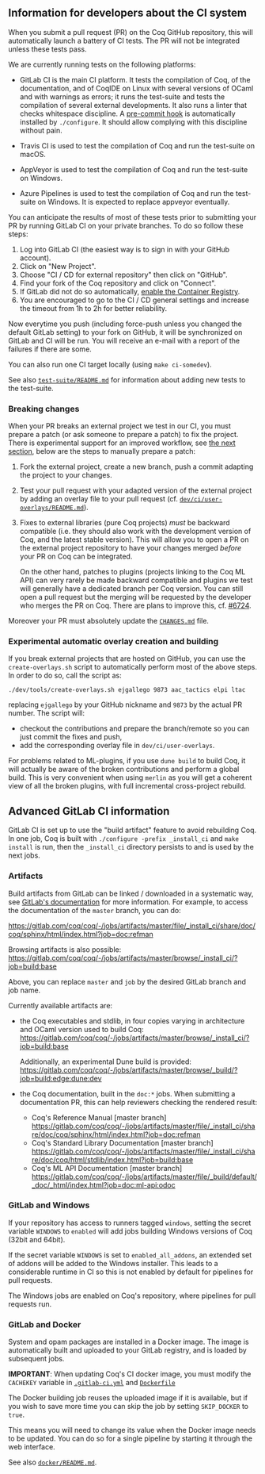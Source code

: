 Information for developers about the CI system
----------------------------------------------

When you submit a pull request (PR) on the Coq GitHub repository, this will
automatically launch a battery of CI tests. The PR will not be integrated
unless these tests pass.

We are currently running tests on the following platforms:

- GitLab CI is the main CI platform. It tests the compilation of Coq,
  of the documentation, and of CoqIDE on Linux with several versions
  of OCaml and with warnings as errors; it runs the test-suite and
  tests the compilation of several external developments. It also runs
  a linter that checks whitespace discipline. A [pre-commit
  hook](../tools/pre-commit) is automatically installed by
  `./configure`. It should allow complying with this discipline
  without pain.

- Travis CI is used to test the compilation of Coq and run the test-suite on
  macOS.

- AppVeyor is used to test the compilation of Coq and run the test-suite on
  Windows.

- Azure Pipelines is used to test the compilation of Coq and run the
  test-suite on Windows. It is expected to replace appveyor eventually.

You can anticipate the results of most of these tests prior to submitting your
PR by running GitLab CI on your private branches. To do so follow these steps:

1. Log into GitLab CI (the easiest way is to sign in with your GitHub account).
2. Click on "New Project".
3. Choose "CI / CD for external repository" then click on "GitHub".
4. Find your fork of the Coq repository and click on "Connect".
5. If GitLab did not do so automatically, [enable the Container Registry](https://docs.gitlab.com/ee/user/project/container_registry.html#enable-the-container-registry-for-your-project).
6. You are encouraged to go to the CI / CD general settings and increase the
   timeout from 1h to 2h for better reliability.

Now everytime you push (including force-push unless you changed the default
GitLab setting) to your fork on GitHub, it will be synchronized on GitLab and
CI will be run. You will receive an e-mail with a report of the failures if
there are some.

You can also run one CI target locally (using `make ci-somedev`).

See also [`test-suite/README.md`](../../test-suite/README.md) for information about adding new tests to the test-suite.

### Breaking changes

When your PR breaks an external project we test in our CI, you must
prepare a patch (or ask someone to prepare a patch) to fix the
project. There is experimental support for an improved workflow, see
[the next section](#experimental-automatic-overlay-creation-and-building), below
are the steps to manually prepare a patch:

1. Fork the external project, create a new branch, push a commit adapting
   the project to your changes.
2. Test your pull request with your adapted version of the external project by
   adding an overlay file to your pull request (cf.
   [`dev/ci/user-overlays/README.md`](user-overlays/README.md)).
3. Fixes to external libraries (pure Coq projects) *must* be backward
   compatible (i.e. they should also work with the development version of Coq,
   and the latest stable version). This will allow you to open a PR on the
   external project repository to have your changes merged *before* your PR on
   Coq can be integrated.

   On the other hand, patches to plugins (projects linking to the Coq ML API)
   can very rarely be made backward compatible and plugins we test will
   generally have a dedicated branch per Coq version.
   You can still open a pull request but the merging will be requested by the
   developer who merges the PR on Coq. There are plans to improve this, cf.
   [#6724](https://github.com/coq/coq/issues/6724).

Moreover your PR must absolutely update the [`CHANGES.md`](../../CHANGES.md) file.

### Experimental automatic overlay creation and building

If you break external projects that are hosted on GitHub, you can use
the `create-overlays.sh` script to automatically perform most of the
above steps. In order to do so, call the script as:
```
./dev/tools/create-overlays.sh ejgallego 9873 aac_tactics elpi ltac
```
replacing `ejgallego` by your GitHub nickname and `9873` by the actual PR
number. The script will:

- checkout the contributions and prepare the branch/remote so you can
  just commit the fixes and push,
- add the corresponding overlay file in `dev/ci/user-overlays`.

For problems related to ML-plugins, if you use `dune build` to build
Coq, it will actually be aware of the broken contributions and perform
a global build. This is very convenient when using `merlin` as you
will get a coherent view of all the broken plugins, with full
incremental cross-project rebuild.

Advanced GitLab CI information
------------------------------

GitLab CI is set up to use the "build artifact" feature to avoid
rebuilding Coq. In one job, Coq is built with `./configure -prefix _install_ci`
and `make install` is run, then the `_install_ci` directory
persists to and is used by the next jobs.

### Artifacts

Build artifacts from GitLab can be linked / downloaded in a systematic
way, see [GitLab's documentation](https://docs.gitlab.com/ce/user/project/pipelines/job_artifacts.html#downloading-the-latest-job-artifacts)
for more information. For example, to access the documentation of the
`master` branch, you can do:

https://gitlab.com/coq/coq/-/jobs/artifacts/master/file/_install_ci/share/doc/coq/sphinx/html/index.html?job=doc:refman

Browsing artifacts is also possible:
https://gitlab.com/coq/coq/-/jobs/artifacts/master/browse/_install_ci/?job=build:base

Above, you can replace `master` and `job` by the desired GitLab branch and job name.

Currently available artifacts are:

- the Coq executables and stdlib, in four copies varying in
  architecture and OCaml version used to build Coq:
  https://gitlab.com/coq/coq/-/jobs/artifacts/master/browse/_install_ci/?job=build:base

  Additionally, an experimental Dune build is provided:
  https://gitlab.com/coq/coq/-/jobs/artifacts/master/browse/_build/?job=build:edge:dune:dev

- the Coq documentation, built in the `doc:*` jobs. When submitting
  a documentation PR, this can help reviewers checking the rendered result:

  + Coq's Reference Manual [master branch]
    https://gitlab.com/coq/coq/-/jobs/artifacts/master/file/_install_ci/share/doc/coq/sphinx/html/index.html?job=doc:refman
  + Coq's Standard Library Documentation [master branch]
    https://gitlab.com/coq/coq/-/jobs/artifacts/master/file/_install_ci/share/doc/coq/html/stdlib/index.html?job=build:base
  + Coq's ML API Documentation [master branch]
    https://gitlab.com/coq/coq/-/jobs/artifacts/master/file/_build/default/_doc/_html/index.html?job=doc:ml-api:odoc

### GitLab and Windows

If your repository has access to runners tagged `windows`, setting the
secret variable `WINDOWS` to `enabled` will add jobs building Windows
versions of Coq (32bit and 64bit).

If the secret variable `WINDOWS` is set to `enabled_all_addons`,
an extended set of addons will be added to the Windows installer.
This leads to a considerable runtime in CI so this is not enabled
by default for pipelines for pull requests.

The Windows jobs are enabled on Coq's repository, where pipelines for
pull requests run.

### GitLab and Docker

System and opam packages are installed in a Docker image. The image is
automatically built and uploaded to your GitLab registry, and is
loaded by subsequent jobs.

**IMPORTANT**: When updating Coq's CI docker image, you must modify
the `CACHEKEY` variable in [`.gitlab-ci.yml`](../../.gitlab-ci.yml)
and [`Dockerfile`](docker/bionic_coq/Dockerfile)

The Docker building job reuses the uploaded image if it is available,
but if you wish to save more time you can skip the job by setting
`SKIP_DOCKER` to `true`.

This means you will need to change its value when the Docker image
needs to be updated. You can do so for a single pipeline by starting
it through the web interface.

See also [`docker/README.md`](docker/README.md).
